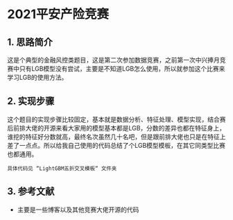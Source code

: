 # 2021平安产险竞赛

## 1. 思路简介
这是个典型的金融风控类题目，这是第二次参加数据竞赛，之前第一次中兴捧月竞赛中只有LGB模型没有尝试，主要是不知道LGB怎么使用，所以就参加这个比赛来学习LGB的使用方法。

## 2. 实现步骤

这个题目的实现步骤比较固定，基本就是数据分析、特征处理、模型实现，结合赛后前排大佬的开源来看大家用的模型基本都是LGB，分数的差异也都在特征身上，谁挖的特征好分数就高，最终名次虽然几十名吧，但是跟前排大佬也只是在特征上差了一点点。所以给我自己使用的代码总结了个LGB模型模板，在其它同类型比赛也都通用。

```
具体代码见 “LightGBM五折交叉模板“ 文件夹
```

## 3. 参考文献

- 主要是一些博客以及其他竞赛大佬开源的代码

